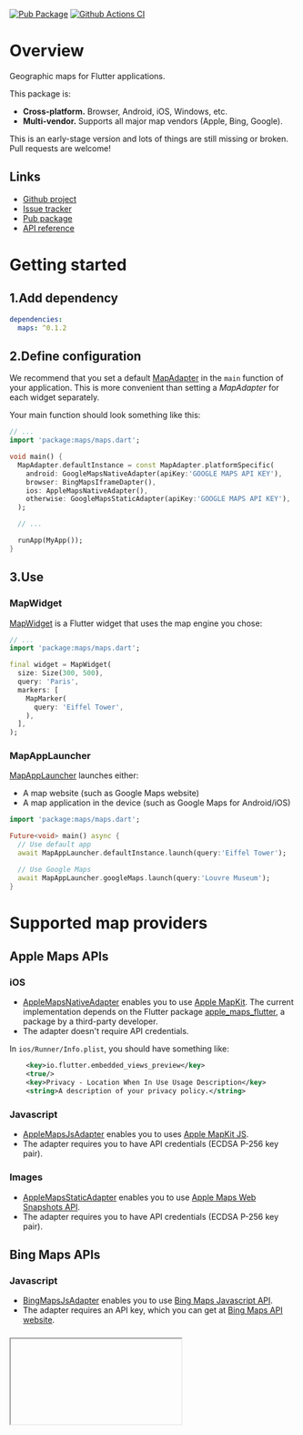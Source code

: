 [![Pub Package](https://img.shields.io/pub/v/maps.svg)](https://pub.dev/packages/maps)
[![Github Actions CI](https://github.com/dint-dev/maps/workflows/Dart%20CI/badge.svg)](https://github.com/dint-dev/maps/actions?query=workflow%3A%22Dart+CI%22)

# Overview

Geographic maps for Flutter applications.

This package is:
  * __Cross-platform.__ Browser, Android, iOS, Windows, etc.
  * __Multi-vendor.__ Supports all major map vendors (Apple, Bing, Google).

This is an early-stage version and lots of things are still missing or broken.
Pull requests are welcome!

## Links
  * [Github project](https://github.com/dint-dev/maps)
  * [Issue tracker](https://github.com/dint-dev/maps/issues)
  * [Pub package](https://pub.dev/packages/maps)
  * [API reference](https://pub.dev/documentation/maps/latest/)

# Getting started
## 1.Add dependency
```yaml
dependencies:
  maps: ^0.1.2
```

## 2.Define configuration
We recommend that you set a default [MapAdapter](https://pub.dev/documentation/maps/latest/maps/MapAdapter-class.html)
in the `main` function of your application. This is more convenient than setting a _MapAdapter_ for
each widget separately.

Your main function should look something like this:
```dart
// ...
import 'package:maps/maps.dart';

void main() {
  MapAdapter.defaultInstance = const MapAdapter.platformSpecific(
    android: GoogleMapsNativeAdapter(apiKey:'GOOGLE MAPS API KEY'),
    browser: BingMapsIframeDapter(),
    ios: AppleMapsNativeAdapter(),
    otherwise: GoogleMapsStaticAdapter(apiKey:'GOOGLE MAPS API KEY'),
  );

  // ...

  runApp(MyApp());
}
```

## 3.Use
### MapWidget
[MapWidget](https://pub.dev/documentation/maps/latest/maps/MapWidget-class.html) is a Flutter widget that uses the map engine you chose:
```dart
// ...
import 'package:maps/maps.dart';

final widget = MapWidget(
  size: Size(300, 500),
  query: 'Paris',
  markers: [
    MapMarker(
      query: 'Eiffel Tower',
    ),
  ],
);
```

### MapAppLauncher
[MapAppLauncher](https://pub.dev/documentation/maps/latest/maps/MapAppLAuncher-class.html) launches
either:
  * A map website (such as Google Maps website)
  * A map application in the device (such as Google Maps for Android/iOS)

```dart
import 'package:maps/maps.dart';

Future<void> main() async {
  // Use default app
  await MapAppLauncher.defaultInstance.launch(query:'Eiffel Tower');

  // Use Google Maps
  await MapAppLauncher.googleMaps.launch(query:'Louvre Museum');
}
```


# Supported map providers
## Apple Maps APIs
### iOS
  * [AppleMapsNativeAdapter](https://pub.dev/documentation/maps/latest/maps/AppleMapsNativeAdapter-class.html)
    enables you to use [Apple MapKit](https://developer.apple.com/documentation/mapkit).
    The current implementation depends on the Flutter package [apple_maps_flutter](https://pub.dev/packages/apple_maps_flutter),
    a package by a third-party developer.
  * The adapter doesn't require API credentials.

In `ios/Runner/Info.plist`, you should have something like:
```xml
	<key>io.flutter.embedded_views_preview</key>
	<true/>
	<key>Privacy - Location When In Use Usage Description</key>
	<string>A description of your privacy policy.</string>
```

### Javascript
  * [AppleMapsJsAdapter](https://pub.dev/documentation/maps/latest/maps/AppleMapsJsAdapter-class.html)
    enables you to uses [Apple MapKit JS](https://developer.apple.com/documentation/mapkitjs).
  * The adapter requires you to have API credentials (ECDSA P-256 key pair).

### Images
  * [AppleMapsStaticAdapter](https://pub.dev/documentation/maps/latest/maps/AppleMapsStaticAdapter-class.html)
    enables you to use [Apple Maps Web Snapshots API](https://developer.apple.com/documentation/snapshots).
  * The adapter requires you to have API credentials (ECDSA P-256 key pair).

## Bing Maps APIs
### Javascript
  * [BingMapsJsAdapter](https://pub.dev/documentation/maps/latest/maps/BingMapsJsAdapter-class.html)
    enables you to use [Bing Maps Javascript API](https://docs.microsoft.com/en-us/bingmaps/v8-web-control/).
  * The adapter requires an API key, which you can get at [Bing Maps API website](https://docs.microsoft.com/en-us/bingmaps/).

### <iframe>
  * [BingMapsIframeAdapter](https://pub.dev/documentation/maps/latest/maps/BingMapsIframeAdapter-class.html)
    enables you to uses [Bing Maps Custom Map URLs](https://docs.microsoft.com/en-us/bingmaps/articles/create-a-custom-map-url).
  * Note that markers and many other features are unsupported by Bing Maps Custom Map URLs.
  * The adapter does NOT necessarily require an API key.

### Images
  * [BingMapsStaticAdapter](https://pub.dev/documentation/maps/latest/maps/BingMapsStaticAdapter-class.html)
    enables you to uses [Bing Maps REST API for static maps](https://docs.microsoft.com/en-us/bingmaps/rest-services/imagery/get-a-static-map).
  * The adapter requires an API key, which you can get at [Bing Maps API website](https://docs.microsoft.com/en-us/bingmaps/).

## Google Maps APIs
### Android / iOS
  * [GoogleMapsNativeAdapter](https://pub.dev/documentation/maps/latest/maps/GoogleMapsNativeAdapter-class.html)
    enables you to use Google Map Android / iOS SDKs.
  * You need to obtain API keys and follow documentation by
    [google_maps_flutter](https://pub.dev/packages/google_maps_flutter).

For Android support, you need to modify `android/app/src/main/AndroidManifest.xml`.

For iOS support, you need to modify:
  * `ios/Runner/AppDelegate.m` (if your Flutter project uses Objective-C)
  * `ios/Runner/AppDelegate.swift` (if your Flutter project uses Switf)

You also need to ensure that `ios/Runner/Info.plist` has something like:
```xml
	<key>io.flutter.embedded_views_preview</key>
	<true/>
	<key>Privacy - Location When In Use Usage Description</key>
	<string>A description of your privacy policy.</string>
```

### Javascript
  * [GoogleMapsJsAdapter](https://pub.dev/documentation/maps/latest/maps/GoogleMapsJsAdapter-class.html)
    enables you to use [Google Maps Javascript API](https://developers.google.com/maps/documentation/javascript/tutorial).
  * The adapter requires an API key, which you can get at [Google Maps API website](https://cloud.google.com/maps-platform/).

### <iframe>
  * [GoogleMapsIframeAdapter](https://pub.dev/documentation/maps/latest/maps/GoogleMapsIframeAdapter-class.html)
     enables you to use [Google Maps Embed API](https://developers.google.com/maps/documentation/embed/guide).
  * Note that markers and many other features are unsupported by Google Maps Embed API.
  * The adapter requires an API key, which you can get at [Google Maps API website](https://cloud.google.com/maps-platform/).

### Images
  * [GoogleMapsStaticAdapter](https://pub.dev/documentation/maps/latest/maps/GoogleMapsStaticAdapter-class.html)
    enables you to use [Google Maps Static API](https://developers.google.com/maps/documentation/maps-static/intro).
  * The adapter requires an API key, which you can get at [Google Maps API website](https://cloud.google.com/maps-platform/).

# Tips
## Use images when you can
Images are rendered identically in all platforms and have the best performance.

## Reducing code size
This package depends on [google_maps_flutter](https://pub.dev/packages/google_maps_flutter).
If you don't use Google Maps Android / iOS SDKs, you can reduce binary size by excluding the
pods from your build script.

